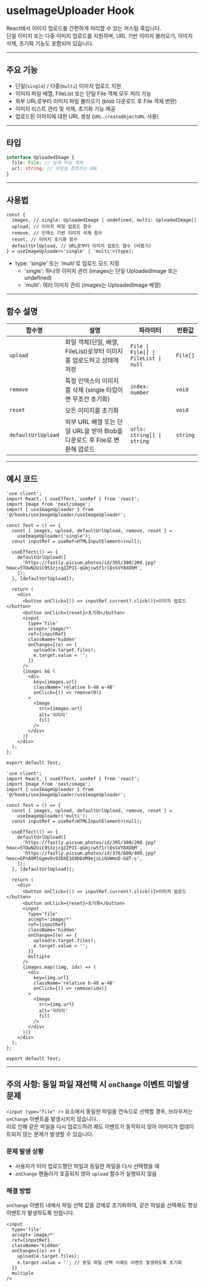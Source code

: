 # useImageUploader Hook

React에서 이미지 업로드를 간편하게 처리할 수 있는 커스텀 훅입니다.  
단일 이미지 또는 다중 이미지 업로드를 지원하며, URL 기반 이미지 불러오기, 이미지 삭제, 초기화 기능도 포함되어 있습니다.

---

## 주요 기능

- 단일(`single`) / 다중(`multi`) 이미지 업로드 지원
- 이미지 파일 배열, FileList 또는 단일 File 객체 모두 처리 가능
- 외부 URL로부터 이미지 파일 불러오기 (blob 다운로드 후 File 객체 변환)
- 이미지 리스트 관리 및 삭제, 초기화 기능 제공
- 업로드된 이미지에 대한 URL 생성 (`URL.createObjectURL` 사용)

---

## 타입

```ts
interface UploadedImage {
  file: File; // 실제 파일 객체
  url: string; // 파일을 참조하는 URL
}
```

---

## 사용법

```tsx
const {
  images, // single: UploadedImage | undefined, multi: UploadedImage[]
  upload, // 이미지 파일 업로드 함수
  remove, // 인덱스 기반 이미지 삭제 함수
  reset, // 이미지 초기화 함수
  defaultUrlUpload, // URL로부터 이미지 업로드 함수 (비동기)
} = useImageUploader<'single' | 'multi'>(type);
```

- type: 'single' 또는 'multi'로 업로드 모드 지정
  - 'single': 하나의 이미지 관리 (images는 단일 UploadedImage 또는 undefined)
  - 'multi': 여러 이미지 관리 (images는 UploadedImage 배열)

---

## 함수 설명

| 함수명             | 설명                                                                       | 파라미터                             | 반환값   |
| ------------------ | -------------------------------------------------------------------------- | ------------------------------------ | -------- |
| `upload`           | 파일 객체(단일, 배열, FileList)로부터 이미지를 업로드하고 상태에 저장      | `File \| File[] \| FileList \| null` | `File[]` |
| `remove`           | 특정 인덱스의 이미지를 삭제 (single 타입이면 무조건 초기화)                | `index: number`                      | `void`   |
| `reset`            | 모든 이미지를 초기화                                                       |                                      | `void`   |
| `defaultUrlUpload` | 외부 URL 배열 또는 단일 URL을 받아 Blob을 다운로드 후 File로 변환해 업로드 | `urls: string[] \| string`           | `string` |

---

## 예시 코드

```tsx
'use client';
import React, { useEffect, useRef } from 'react';
import Image from 'next/image';
import { useImageUploader } from '@/hooks/useImageUploader/useImageUploader';

const Test = () => {
  const { images, upload, defaultUrlUpload, remove, reset } =
    useImageUploader('single');
  const inputRef = useRef<HTMLInputElement>(null);

  useEffect(() => {
    defaultUrlUpload([
      'https://fastly.picsum.photos/id/395/300/200.jpg?hmac=5TOwN2UiC9S3zjcgZZPJI-qGmjcw5f1rlQsSVY8XDbM',
    ]);
  }, [defaultUrlUpload]);

  return (
    <div>
      <button onClick={() => inputRef.current?.click()}>이미지 업로드</button>
      <button onClick={reset}>초기화</button>
      <input
        type='file'
        accept='image/*'
        ref={inputRef}
        className='hidden'
        onChange={(e) => {
          upload(e.target.files);
          e.target.value = '';
        }}
      />
      {images && (
        <div
          key={images.url}
          className='relative h-48 w-48'
          onClick={() => remove(0)}
        >
          <Image
            src={images.url}
            alt='이미지'
            fill
          />
        </div>
      )}
    </div>
  );
};

export default Test;
```

```tsx
'use client';
import React, { useEffect, useRef } from 'react';
import Image from 'next/image';
import { useImageUploader } from '@/hooks/useImageUploader/useImageUploader';

const Test = () => {
  const { images, upload, defaultUrlUpload, remove, reset } =
    useImageUploader('multi');
  const inputRef = useRef<HTMLInputElement>(null);

  useEffect(() => {
    defaultUrlUpload([
      'https://fastly.picsum.photos/id/395/300/200.jpg?hmac=5TOwN2UiC9S3zjcgZZPJI-qGmjcw5f1rlQsSVY8XDbM',
      'https://fastly.picsum.photos/id/376/600/400.jpg?hmac=GPnA8MlGgmv0s9ZOXE1G9D6VM9ejsLiGUWmnD-GdT-s',
    ]);
  }, [defaultUrlUpload]);

  return (
    <div>
      <button onClick={() => inputRef.current?.click()}>이미지 업로드</button>
      <button onClick={reset}>초기화</button>
      <input
        type='file'
        accept='image/*'
        ref={inputRef}
        className='hidden'
        onChange={(e) => {
          upload(e.target.files);
          e.target.value = '';
        }}
        multiple
      />
      {images.map((img, idx) => (
        <div
          key={img.url}
          className='relative h-48 w-48'
          onClick={() => remove(idx)}
        >
          <Image
            src={img.url}
            alt='이미지'
            fill
          />
        </div>
      ))}
    </div>
  );
};

export default Test;
```

---

## 주의 사항: 동일 파일 재선택 시 `onChange` 이벤트 미발생 문제

`<input type="file" />` 요소에서 동일한 파일을 연속으로 선택할 경우, 브라우저는 `onChange` 이벤트를 발생시키지 않습니다.  
이로 인해 같은 파일을 다시 업로드하려 해도 이벤트가 동작하지 않아 이미지가 업데이트되지 않는 문제가 발생할 수 있습니다.

### 문제 발생 상황

- 사용자가 이미 업로드했던 파일과 동일한 파일을 다시 선택했을 때
- `onChange` 핸들러가 호출되지 않아 `upload` 함수가 실행되지 않음

### 해결 방법

`onChange` 이벤트 내에서 파일 선택 값을 강제로 초기화하여, 같은 파일을 선택해도 항상 이벤트가 발생하도록 만듭니다.

```tsx
<input
  type='file'
  accept='image/*'
  ref={inputRef}
  className='hidden'
  onChange={(e) => {
    upload(e.target.files);
    e.target.value = ''; // 동일 파일 선택 시에도 이벤트 발생하도록 초기화
  }}
  multiple
/>
```
